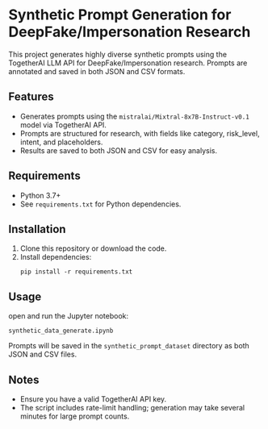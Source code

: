 # Synthetic Prompt Generation for DeepFake/Impersonation Research

This project generates highly diverse synthetic prompts using the TogetherAI LLM API for DeepFake/Impersonation research. Prompts are annotated and saved in both JSON and CSV formats.

## Features

- Generates prompts using the `mistralai/Mixtral-8x7B-Instruct-v0.1` model via TogetherAI API.
- Prompts are structured for research, with fields like category, risk_level, intent, and placeholders.
- Results are saved to both JSON and CSV for easy analysis.

## Requirements

- Python 3.7+
- See `requirements.txt` for Python dependencies.

## Installation

1. Clone this repository or download the code.
2. Install dependencies:
   ```
   pip install -r requirements.txt
   ```

## Usage

open and run the Jupyter notebook:
```
synthetic_data_generate.ipynb
```

Prompts will be saved in the `synthetic_prompt_dataset` directory as both JSON and CSV files.


## Notes

- Ensure you have a valid TogetherAI API key.
- The script includes rate-limit handling; generation may take several minutes for large prompt counts.


